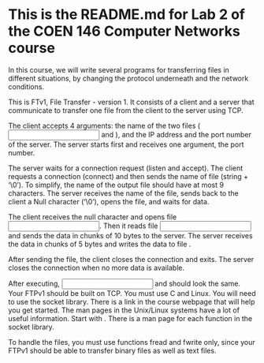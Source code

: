 # This is the README.md for Lab 2 of the COEN 146 Computer Networks course

In this course, we will write several programs for transferring files in different situations, by changing the protocol underneath and the network conditions.

This is FTv1, File Transfer - version 1. It consists of a client and a server that communicate to transfer one file from the client to the server using TCP.

The client accepts 4 arguments: the name of the two files (<input> and <output>), and the IP address and the port number of the server. The server starts first and receives one argument, the port number.

The server waits for a connection request (listen and accept). The client requests a connection (connect) and then sends the name of file <output> (string + ‘\0’). To simplify, the name of the output file should have at most 9 characters. The server receives the name of the file, sends back to the client a Null character (‘\0’), opens the file, and waits for data.

The client receives the null character and opens file <input>. Then it reads file <input> and sends the data in chunks of 10 bytes to the server. The server receives the data in chunks of 5 bytes and writes the data to file <output>. 

After sending the file, the client closes the connection and exits.  The server closes the connection when no more data is available.

After executing, <input> and <output> should look the same. Your FTPv1 should be built on TCP. You must use C and Linux. You will need to use the socket library. There is a link in the course webpage that will help you get started. The man pages in the Unix/Linux systems have a lot of useful information. Start with <man socket>. There is a man page for each function in the socket library. 

To handle the files, you must use functions fread and fwrite only, since your FTPv1 should be able to transfer binary files as well as text files.
